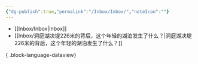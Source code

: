 ```yaml
---
{"dg-publish":true,"permalink":"/Inbox/Inbox/","noteIcon":""}
---
```


- [[Inbox/Inbox\|Inbox]]
- [[Inbox/洞庭湖决堤226米的背后，这个年轻的湖泊发生了什么？\|洞庭湖决堤226米的背后，这个年轻的湖泊发生了什么？]]

{ .block-language-dataview}